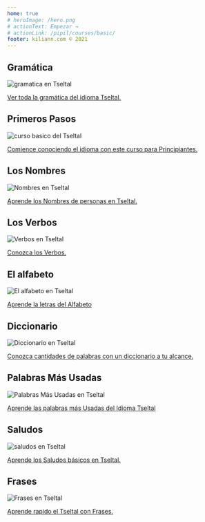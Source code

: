 ```yaml
---
home: true
# heroImage: /hero.png
# actionText: Empezar →
# actionLink: /pipil/courses/basic/
footer: kiliann.com © 2021 
---
```


<div class="features">
  <div class="feature">
    <h2>Gramática </h2>
    <img src="/home/grammar.jpg" alt="gramatica en Tseltal">
    <p><a href="/mx/tseltal/grammar/guide/">Ver toda la gramática del idioma Tseltal.</a></p>
  </div>
  <div class="feature">
    <h2>Primeros Pasos</h2>
    <img src="/home/courses.jpg" alt="curso basico del Tseltal">
    <p><a href="/mx/tseltal/courses/basic/">Comience conociendo el idioma con este curso para Principiantes.</a></p>
  </div>
  <div class="feature">
    <h2>Los Nombres</h2>
    <img src="/home/people.jpg" alt="Nombres en Tseltal">
    <p><a href="/mx/tseltal/vocabulary/people/">Aprende los Nombres de personas en Tseltal.</a></p>
  </div>
   <div class="feature">
    <h2>Los Verbos </h2>
    <img src="/home/verbs.png" alt="Verbos en Tseltal">
    <p><a href="/mx/tseltal/grammar/verbs/">Conozca los Verbos.</a></p>
  </div>
  <div class="feature">
    <h2>El alfabeto</h2>
    <img src="/home/alphabet.jpg" alt="El alfabeto en Tseltal">
    <p><a href="/mx/tseltal/grammar/alphabet/">Aprende la letras del Alfabeto</a></p>
  </div>
     <div class="feature">
    <h2>Diccionario</h2>
    <img src="/home/dictionary.jpg" alt="Diccionario en Tseltal">
    <p><a href="/mx/tseltal/dictionary/">Conozca cantidades de palabras con un diccionario a tu alcance.</a></p>
  </div>
  <div class="feature">
    <h2>Palabras Más Usadas</h2>
    <img src="/home/more_used.jpg" alt="Palabras Más Usadas en Tseltal">
    <p><a href="/mx/tseltal/vocabulary/more_used/">Aprende las palabras más Usadas del Idioma Tseltal</a></p>
  </div>
    <div class="feature">
    <h2>Saludos</h2>
    <img src="/home/greetings.jpg" alt="saludos en Tseltal">
    <p><a href="/mx/tseltal/vocabulary/greetings/">Aprende los Saludos básicos en Tseltal.</a></p>
  </div>
   <div class="feature">
    <h2>Frases</h2>
    <img src="/home/phrases.jpg" alt="Frases en Tseltal">
    <p><a href="/mx/tseltal/vocabulary/phrases/">Aprende rapido el Tseltal con Frases.</a></p>
  </div>
</div>

<!-- <counter/> -->